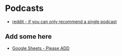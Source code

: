 # Podcasts

- [reddit - if you can only recommend a single podcast](https://www.reddit.com/r/podcasts/comments/1iijrwb/if_you_could_only_recommend_one_single_podcast/)

## Add some here

- [Google Sheets - Please ADD](https://docs.google.com/spreadsheets/d/1nu44oikWuhFp3p65kmBQIs3ImQh1KYwBvt44BJTNF6E/edit?usp=sharing)